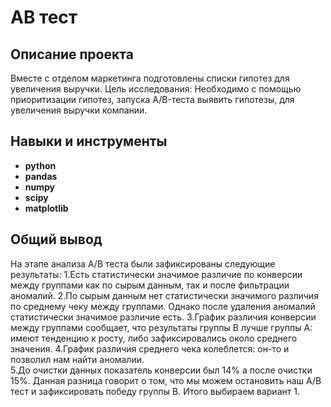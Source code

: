 # AB тест


## Описание проекта
Вместе с отделом маркетинга  подготовлены списки гипотез для увеличения выручки.
Цель исследования: Необходимо с помощью приоритизации гипотез, запуска A/B-теста выявить гипотезы, для увеличения выручки компании.


## Навыки и инструменты

- **python**
- **pandas**
- **numpy**
- **scipy**
- **matplotlib**

## 

## Общий вывод

На этапе анализа A/B теста были зафиксированы следующие результаты:
1.Есть статистически значимое различие по конверсии между группами как по сырым данным, так и после фильтрации аномалий. 
2.По сырым данным нет статистически значимого различия по среднему чеку между группами. Однако после удаления аномалий статистически значимое различие есть.
3.График различия конверсии между группами сообщает, что результаты группы B лучше группы A: имеют тенденцию к росту, либо зафиксировались около среднего значения.
4.График различия среднего чека колеблется: он-то и позволил нам найти аномалии.  
5.До очистки данных показатель конверсии был 14% а после очистки 15%. Данная разница говорит о том, что мы можем остановить наш A/B тест и зафиксировать победу группы B.
Итого выбираем вариант 1.
